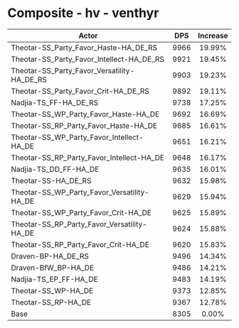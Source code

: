 # Composite - hv - venthyr
| Actor | DPS | Increase |
|---|:---:|:---:|
|Theotar-SS_Party_Favor_Haste-HA_DE_RS|9966|19.99%|
|Theotar-SS_Party_Favor_Intellect-HA_DE_RS|9921|19.45%|
|Theotar-SS_Party_Favor_Versatility-HA_DE_RS|9903|19.23%|
|Theotar-SS_Party_Favor_Crit-HA_DE_RS|9892|19.11%|
|Nadjia-TS_FF-HA_DE_RS|9738|17.25%|
|Theotar-SS_WP_Party_Favor_Haste-HA_DE|9692|16.69%|
|Theotar-SS_RP_Party_Favor_Haste-HA_DE|9685|16.61%|
|Theotar-SS_WP_Party_Favor_Intellect-HA_DE|9651|16.21%|
|Theotar-SS_RP_Party_Favor_Intellect-HA_DE|9648|16.17%|
|Nadjia-TS_DD_FF-HA_DE|9635|16.01%|
|Theotar-SS-HA_DE_RS|9632|15.98%|
|Theotar-SS_WP_Party_Favor_Versatility-HA_DE|9629|15.94%|
|Theotar-SS_WP_Party_Favor_Crit-HA_DE|9625|15.89%|
|Theotar-SS_RP_Party_Favor_Versatility-HA_DE|9624|15.88%|
|Theotar-SS_RP_Party_Favor_Crit-HA_DE|9620|15.83%|
|Draven-BP-HA_DE_RS|9496|14.34%|
|Draven-BfW_BP-HA_DE|9486|14.21%|
|Nadjia-TS_EP_FF-HA_DE|9483|14.19%|
|Theotar-SS_WP-HA_DE|9373|12.85%|
|Theotar-SS_RP-HA_DE|9367|12.78%|
|Base|8305|0.00%|
